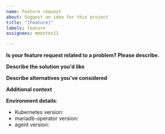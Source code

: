 ```yaml
---
name: Feature request
about: Suggest an idea for this project
title: "[Feature]"
labels: feature
assignees: mmontes11

---
```


**Is your feature request related to a problem? Please describe.**
<!--A clear and concise description of what the problem is-->

**Describe the solution you'd like**
<!--A clear and concise description of what you want to happen.-->

**Describe alternatives you've considered**
<!--A clear and concise description of any alternative solutions or features you've considered.-->

**Additional context**
<!--Add any other context  here.-->

**Environment details**:
- Kubernetes version:
- mariadb-operator version:
- agent version: